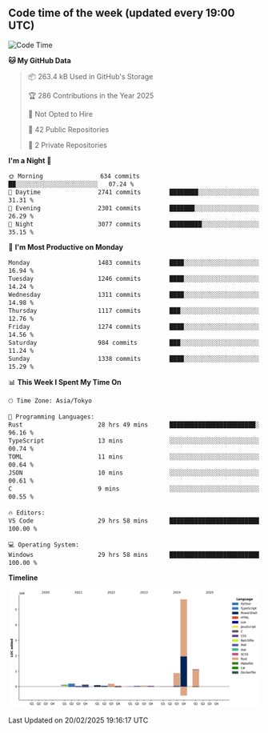 ## Code time of the week (updated every 19:00 UTC)

<!--START_SECTION:waka-->
![Code Time](http://img.shields.io/badge/Code%20Time-4%2C318%20hrs%2026%20mins-blue)

**🐱 My GitHub Data** 

> 📦 263.4 kB Used in GitHub's Storage 
 > 
> 🏆 286 Contributions in the Year 2025
 > 
> 🚫 Not Opted to Hire
 > 
> 📜 42 Public Repositories 
 > 
> 🔑 2 Private Repositories 
 > 
**I'm a Night 🦉** 

```text
🌞 Morning                634 commits         ██░░░░░░░░░░░░░░░░░░░░░░░   07.24 % 
🌆 Daytime                2741 commits        ████████░░░░░░░░░░░░░░░░░   31.31 % 
🌃 Evening                2301 commits        ███████░░░░░░░░░░░░░░░░░░   26.29 % 
🌙 Night                  3077 commits        █████████░░░░░░░░░░░░░░░░   35.15 % 
```
📅 **I'm Most Productive on Monday** 

```text
Monday                   1483 commits        ████░░░░░░░░░░░░░░░░░░░░░   16.94 % 
Tuesday                  1246 commits        ████░░░░░░░░░░░░░░░░░░░░░   14.24 % 
Wednesday                1311 commits        ████░░░░░░░░░░░░░░░░░░░░░   14.98 % 
Thursday                 1117 commits        ███░░░░░░░░░░░░░░░░░░░░░░   12.76 % 
Friday                   1274 commits        ████░░░░░░░░░░░░░░░░░░░░░   14.56 % 
Saturday                 984 commits         ███░░░░░░░░░░░░░░░░░░░░░░   11.24 % 
Sunday                   1338 commits        ████░░░░░░░░░░░░░░░░░░░░░   15.29 % 
```


📊 **This Week I Spent My Time On** 

```text
🕑︎ Time Zone: Asia/Tokyo

💬 Programming Languages: 
Rust                     28 hrs 49 mins      ████████████████████████░   96.16 % 
TypeScript               13 mins             ░░░░░░░░░░░░░░░░░░░░░░░░░   00.74 % 
TOML                     11 mins             ░░░░░░░░░░░░░░░░░░░░░░░░░   00.64 % 
JSON                     10 mins             ░░░░░░░░░░░░░░░░░░░░░░░░░   00.61 % 
C                        9 mins              ░░░░░░░░░░░░░░░░░░░░░░░░░   00.55 % 

🔥 Editors: 
VS Code                  29 hrs 58 mins      █████████████████████████   100.00 % 

💻 Operating System: 
Windows                  29 hrs 58 mins      █████████████████████████   100.00 % 
```

**Timeline**

![Lines of Code chart](https://raw.githubusercontent.com/SARDONYX-sard/SARDONYX-sard/main/assets/bar_graph.png)


 Last Updated on 20/02/2025 19:16:17 UTC
<!--END_SECTION:waka-->